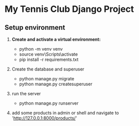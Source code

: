 # My Tennis Club Django Project

## Setup environment

1. **Create and activate a virtual environment:**
    - python -m venv venv
    - source venv\Scripts\activate
    - pip install -r requirements.txt
2. Create the database and superuser
    - python manage.py migrate
    - python manage.py createsuperuser

3. run the server
    - python manage.py runserver

4. add some products in admin or shell and navigate to 'http://127.0.0.1:8000/products/'